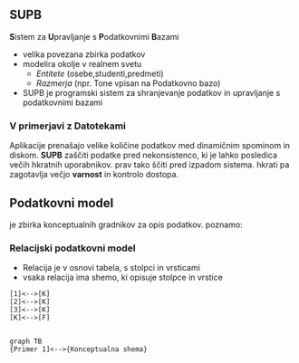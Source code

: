 ## SUPB
**S**istem za **U**pravljanje s **P**odatkovnimi **B**azami
- velika povezana zbirka podatkov
- modelira okolje v realnem svetu
	- *Entitete* (osebe,studenti,predmeti)
	- *Razmerja* (npr. Tone vpisan na Podatkovno bazo)
- SUPB je programski sistem za shranjevanje podatkov in upravljanje s podatkovnimi bazami
### V primerjavi z Datotekami
Aplikacije prenašajo velike količine podatkov  med dinamičnim spominom in diskom.
**SUPB** zaščiti podatke pred nekonsistenco, ki je lahko posledica večih hkratnih uporabnikov. prav tako ščiti pred izpadom sistema. hkrati pa zagotavlja večjo **varnost** in kontrolo dostopa.
## Podatkovni model
je zbirka konceptualnih gradnikov za opis podatkov. poznamo:

### Relacijski podatkovni model
- Relacija je v osnovi tabela, s stolpci in vrsticami
- vsaka relacija ima shemo, ki opisuje stolpce in vrstice
```nomnoml
[1]<-->[K]
[2]<-->[K]
[3]<-->[K]
[K]<-->[F]


```

```mermaid
graph TB
{Primer 1]<-->{Konceptualna shema}
```